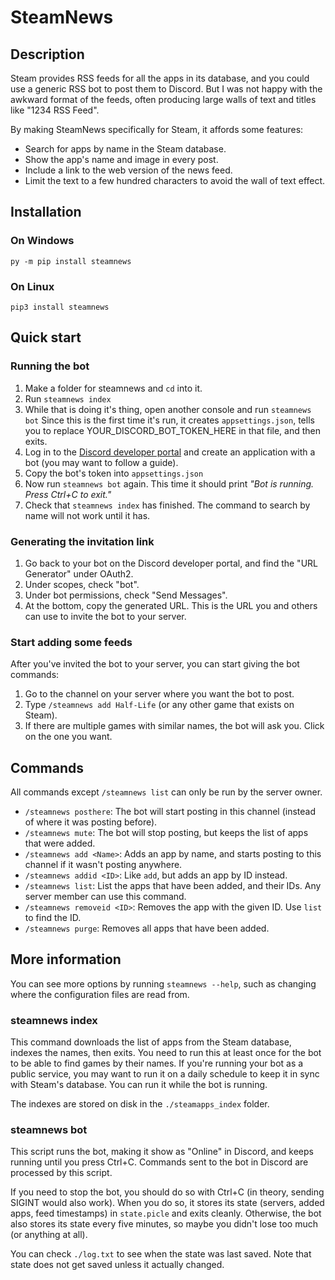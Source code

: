 # SteamNews

## Description

Steam provides RSS feeds for all the apps in its database, and you could use a generic RSS bot to post them to Discord.
But I was not happy with the awkward format of the feeds, often producing large walls of text and titles like "1234 RSS Feed".

By making SteamNews specifically for Steam, it affords some features:
- Search for apps by name in the Steam database.
- Show the app's name and image in every post.
- Include a link to the web version of the news feed.
- Limit the text to a few hundred characters to avoid the wall of text effect.

## Installation

### On Windows
```
py -m pip install steamnews
```

### On Linux
```
pip3 install steamnews
```

## Quick start

### Running the bot
1. Make a folder for steamnews and `cd` into it.
1. Run `steamnews index`
1. While that is doing it's thing, open another console and run `steamnews bot`
   Since this is the first time it's run, it creates `appsettings.json`, tells you to replace YOUR_DISCORD_BOT_TOKEN_HERE in that file, and then exits.
1. Log in to the [Discord developer portal](https://discord.com/developers) and create an application with a bot (you may want to follow a guide).
1. Copy the bot's token into `appsettings.json`
1. Now run `steamnews bot` again. This time it should print *"Bot is running. Press Ctrl+C to exit."*
1. Check that `steamnews index` has finished. The command to search by name will not work until it has.

### Generating the invitation link
1. Go back to your bot on the Discord developer portal, and find the "URL Generator" under OAuth2.
1. Under scopes, check "bot".
1. Under bot permissions, check "Send Messages".
1. At the bottom, copy the generated URL. This is the URL you and others can use to invite the bot to your server.

### Start adding some feeds
After you've invited the bot to your server, you can start giving the bot commands:
1. Go to the channel on your server where you want the bot to post.
1. Type `/steamnews add Half-Life` (or any other game that exists on Steam).
1. If there are multiple games with similar names, the bot will ask you. Click on the one you want.

## Commands

All commands except `/steamnews list` can only be run by the server owner.

- `/steamnews posthere`: The bot will start posting in this channel (instead of where it was posting before).
- `/steamnews mute`: The bot will stop posting, but keeps the list of apps that were added.
- `/steamnews add <Name>`: Adds an app by name, and starts posting to this channel if it wasn't posting anywhere.
- `/steamnews addid <ID>`: Like `add`, but adds an app by ID instead.
- `/steamnews list`: List the apps that have been added, and their IDs. Any server member can use this command.
- `/steamnews removeid <ID>`: Removes the app with the given ID. Use `list` to find the ID.
- `/steamnews purge`: Removes all apps that have been added.

## More information

You can see more options by running `steamnews --help`, such as changing where the configuration files are read from.

### steamnews index

This command downloads the list of apps from the Steam database, indexes the names, then exits.
You need to run this at least once for the bot to be able to find games by their names.
If you're running your bot as a public service, you may want to run it on a daily schedule to keep it in sync with Steam's database.
You can run it while the bot is running.

The indexes are stored on disk in the `./steamapps_index` folder.

### steamnews bot

This script runs the bot, making it show as "Online" in Discord, and keeps running until you press Ctrl+C.
Commands sent to the bot in Discord are processed by this script.

If you need to stop the bot, you should do so with Ctrl+C (in theory, sending SIGINT would also work).
When you do so, it stores its state (servers, added apps, feed timestamps) in `state.picle` and exits cleanly.
Otherwise, the bot also stores its state every five minutes, so maybe you didn't lose too much (or anything at all).

You can check `./log.txt` to see when the state was last saved.
Note that state does not get saved unless it actually changed.
